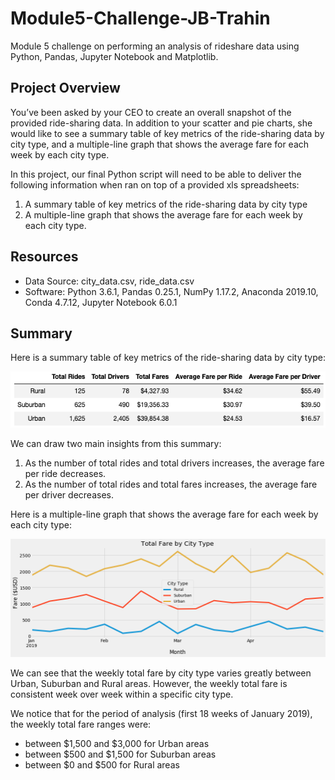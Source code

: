 # Module5-Challenge-JB-Trahin
Module 5 challenge on performing an analysis of rideshare data using Python, Pandas, Jupyter Notebook and Matplotlib.

## Project Overview

You’ve been asked by your CEO to create an overall snapshot of the provided ride-sharing data. In addition to your scatter and pie charts, she would like to see a summary table of key metrics of the ride-sharing data by city type, and a multiple-line graph that shows the average fare for each week by each city type.

In this project, our final Python script will need to be able to deliver the following information when ran on top of a provided xls spreadsheets: 

1. A summary table of key metrics of the ride-sharing data by city type
2. A multiple-line graph that shows the average fare for each week by each city type.

## Resources
- Data Source: city_data.csv, ride_data.csv
- Software: Python 3.6.1, Pandas 0.25.1, NumPy 1.17.2, Anaconda 2019.10, Conda 4.7.12, Jupyter Notebook 6.0.1

## Summary
Here is a summary table of key metrics of the ride-sharing data by city type:

![alt text](Analysis/PyBer_summary_df.png)

We can draw two main insights from this summary:
1. As the number of total rides and total drivers increases, the average fare per ride decreases.
2. As the number of total rides and total fares increases, the average fare per driver decreases.


Here is a multiple-line graph that shows the average fare for each week by each city type:

![alt text](Analysis/total_fare_by_city_type2.png)

We can see that the weekly total fare by city type varies greatly between Urban, Suburban and Rural areas. However, the weekly total fare is consistent week over week within a specific city type.

We notice that for the period of analysis (first 18 weeks of January 2019), the weekly total fare ranges were:
- between $1,500 and $3,000 for Urban areas
- between $500 and $1,500 for Suburban areas
- between $0 and $500 for Rural areas
